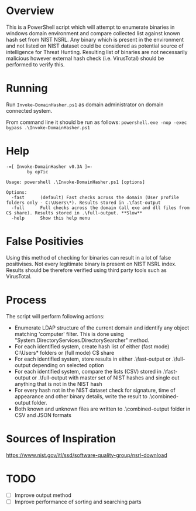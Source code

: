 # Overview
This is a PowerShell script which will attempt to enumerate binaries in windows domain environment and compare collected list against known hash set from NIST NSRL. Any binary which is present in the environment and not listed on NIST dataset could be considered as potential source of intelligence for Threat Hunting. Resulting list of binaries are not necessarily malicious however external hash check (i.e. VirusTotal) should be performed to verify this.

# Running

Run ```Invoke-DomainHasher.ps1``` as domain administrator on domain connected system.

From command line it should be run as follows: 
```powershell.exe -nop -exec bypass .\Invoke-DomainHasher.ps1```

# Help

```
-=[ Invoke-DomainHasher v0.3A ]=-
        by op7ic

Usage: powershell .\Invoke-DomainHasher.ps1 [options]

Options:
  -fast      (default) Fast checks across the domain (User profile folders only - C:\Users\*). Results stored in .\fast-output
  -full      Full checks across the domain (all exe and dll files from C$ share). Results stored in .\full-output. **Slow**
  -help      Show this help menu
```

# False Positivies

Using this method of checking for binaries can result in a lot of false positivises. Not every legitimate binary is present on NIST NSRL index. Results should be therefore verified using third party tools such as VirusTotal.

# Process
The script will perform following actions:

* Enumerate LDAP structure of the current domain and identify any object matching 'computer' filter. This is done using "System.DirectoryServices.DirectorySearcher" method.
* For each identified system, create hash list of either (fast mode) C:\Users\* folders or (full mode) C$ share
* For each identified system, store results in either .\fast-output or .\full-output depending on selected option
* For each identified system, compare the lists (CSV) stored in .\fast-output or .\full-output with master set of NIST hashes and single out anything that is not in the NIST hash
* For every hash not in the NIST dataset check for signature, time of appearance and other binary details, write the result to .\combined-output folder. 
* Both known and unknown files are written to .\combined-output folder in CSV and JSON formats

# Sources of Inspiration
https://www.nist.gov/itl/ssd/software-quality-group/nsrl-download

# TODO
- [ ] Improve output method
- [ ] Improve performance of sorting and searching parts

